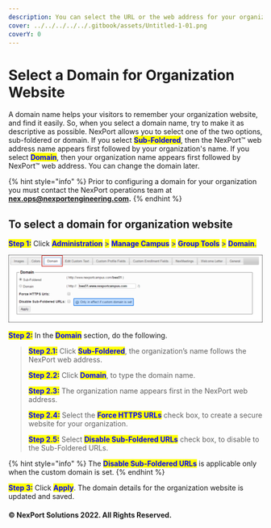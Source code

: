 ```yaml
---
description: You can select the URL or the web address for your organization’s website.
cover: ../../../../../.gitbook/assets/Untitled-1-01.png
coverY: 0
---
```


# Select a Domain for Organization Website

A domain name helps your visitors to remember your organization website, and find it easily. So, when you select a domain name, try to make it as descriptive as possible. NexPort allows you to select one of the two options, sub-foldered or domain. If you select <mark style="color:blue;">**Sub-Foldered**</mark>, then the NexPort™ web address name appears first followed by your organization's name. If you select <mark style="color:blue;">**Domain**</mark>, then your organization name appears first followed by NexPort™ web address. You can change the domain later.

{% hint style="info" %}
Prior to configuring a domain for your organization you must contact the NexPort operations team at [**nex.ops@nexportengineering.com**](http://nex.ops@nexportengineering.com/)**.**
{% endhint %}

## **To select a domain for organization website**

<mark style="color:blue;">**Step 1:**</mark>  Click <mark style="color:blue;">**Administration**</mark> <mark style="color:blue;"></mark><mark style="color:blue;">></mark> <mark style="color:blue;"></mark><mark style="color:blue;">**Manage Campus**</mark> <mark style="color:blue;"></mark><mark style="color:blue;">></mark> <mark style="color:blue;"></mark><mark style="color:blue;">**Group Tools**</mark> <mark style="color:blue;"></mark><mark style="color:blue;">></mark> <mark style="color:blue;"></mark><mark style="color:blue;">**Domain**</mark><mark style="color:blue;">.</mark>

![](/.gitbook/assets/Domain_550x146.png)

<mark style="color:blue;">**Step 2:**</mark>  In the <mark style="color:blue;">**Domain**</mark> section, do the following.

> <mark style="color:blue;">**Step 2.1:**</mark>  Click <mark style="color:blue;">**Sub-Foldered**</mark>, the organization’s name follows the NexPort web address.
>
> <mark style="color:blue;">**Step 2.2:**</mark>  Click <mark style="color:blue;">**Domain**</mark>, to type the domain name.
>
> <mark style="color:blue;">**Step 2.3:**</mark>  The organization name appears first in the NexPort web address.
>
> <mark style="color:blue;">**Step 2.4:**</mark>  Select the <mark style="color:blue;">**Force HTTPS URLs**</mark> check box, to create a secure website for your organization.
>
> <mark style="color:blue;">**Step 2.5:**</mark>  Select <mark style="color:blue;">**Disable Sub-Foldered URLs**</mark> check box, to disable to the Sub-Foldered URLs.

{% hint style="info" %}
The <mark style="color:blue;">**Disable Sub-Foldered URLs**</mark> is applicable only when the custom domain is set.
{% endhint %}

<mark style="color:blue;">**Step 3:**</mark>  Click <mark style="color:blue;">**Apply**</mark>. The domain details for the organization website is updated and saved.

#### © NexPort Solutions 2022. All Rights Reserved.
